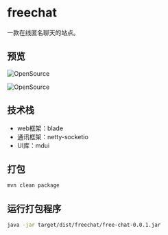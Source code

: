 # freechat

一款在线匿名聊天的站点。

## 预览

![OpenSource](http://ww3.sinaimg.cn/large/0060lm7Tly1fl4zv0xz5zj31kw0xctmw.jpg)

![OpenSource](http://ww1.sinaimg.cn/large/0060lm7Tly1fl4zvdqeouj31kw0xcahp.jpg)


## 技术栈

- web框架：blade
- 通讯框架：netty-socketio
- UI库：mdui

## 打包 

```bash
mvn clean package
```

## 运行打包程序 

```bash
java -jar target/dist/freechat/free-chat-0.0.1.jar
```

